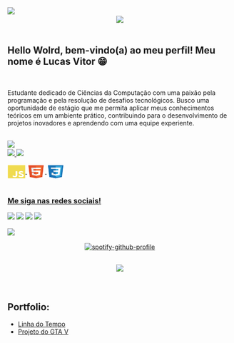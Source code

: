 <img src="https://user-images.githubusercontent.com/73097560/115834477-dbab4500-a447-11eb-908a-139a6edaec5c.gif">

<div align="center">
<img src="https://github.com/luc-vitor/luc-vitor/assets/110106062/0919bbd9-95bb-49aa-998b-84586e7cab53" width="200px">
</div>

<br>

## Hello Wolrd, bem-vindo(a) ao meu perfil! Meu nome é <strong>Lucas Vitor</strong> 😁


<br>

Estudante dedicado de Ciências da Computação com uma
paixão pela programação e pela resolução de desafios
tecnológicos. Busco uma oportunidade de estágio que me
permita aplicar meus conhecimentos teóricos em um
ambiente prático, contribuindo para o desenvolvimento de
projetos inovadores e aprendendo com uma equipe
experiente.

<br>

<img src="https://user-images.githubusercontent.com/73097560/115834477-dbab4500-a447-11eb-908a-139a6edaec5c.gif">

<br>

 <div>
   <a href="https://github.com/luc-vitor">
   <img height="180em" src="https://github-readme-stats.vercel.app/api?username=luc-vitor&show_icons=true&theme=tokyonight&include_all_commits=true&count_private=true"/>
   <img height="180em" src="https://github-readme-stats.vercel.app/api/top-langs/?username=luc-vitor&layout=compact&langs_count=6&theme=tokyonight"/>
</div>
    
<div style="display: inline_block"><br>
  <img align="center" alt="Js" height="30" width="40" src="https://raw.githubusercontent.com/devicons/devicon/master/icons/javascript/javascript-plain.svg">
  <img align="center" alt="HTML" height="30" width="40" src="https://raw.githubusercontent.com/devicons/devicon/master/icons/html5/html5-original.svg">
  <img align="center" alt="CSS" height="30" width="40" src="https://raw.githubusercontent.com/devicons/devicon/master/icons/css3/css3-original.svg">
</div>
 
<br>
 
### Me siga nas redes sociais!
 
<div> 
  <a href="" target="_blank"><img src="https://img.shields.io/badge/-Instagram-%23E4405F?style=for-the-badge&logo=instagram&logoColor=white" target="_blank"></a>
 <a href="" target="_blank"><img src="https://img.shields.io/badge/Discord-7289DA?style=for-the-badge&logo=discord&logoColor=white" target="_blank"></a> 
  <a href = ""><img src="https://img.shields.io/badge/-Gmail-%23333?style=for-the-badge&logo=gmail&logoColor=white" target="_blank"></a>
  <a href="https://www.linkedin.com/in/lucas-vitor-lima-santana-136558203/" target="_blank"><img src="https://img.shields.io/badge/-LinkedIn-%230077B5?style=for-the-badge&logo=linkedin&logoColor=white" target="_blank"></a>
</div>

<br>

<img src="https://user-images.githubusercontent.com/73097560/115834477-dbab4500-a447-11eb-908a-139a6edaec5c.gif">

<br>

<div align="center">
 
[![spotify-github-profile](https://spotify-github-profile.vercel.app/api/view?uid=5h06eg1ox3tacie7gxtwn1xyw&cover_image=true&theme=novatorem&show_offline=false&background_color=121212&interchange=false&bar_color=3687f2&bar_color_cover=false)](https://github.com/kittinan/spotify-github-profile)

</div>

<br>

<div align="center">
<img src="https://github.com/luc-vitor/luc-vitor/assets/110106062/21370254-cc82-4040-86af-e1a1ecdccfc0">
</div>

<br>

<br>

## Portfolio:
- [Linha do Tempo](https://github.com/luc-vitor/nlw-spacetime?tab=readme-ov-file)
- [Projeto do GTA V](https://github.com/luc-vitor/projeto-gta)

<br>

